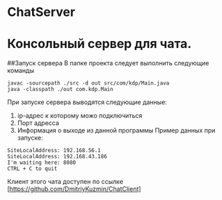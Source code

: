 # ChatServer
# Консольный сервер для чата.
##Запуск сервера
В папке проекта следует выполнить следующие команды
```
javac -sourcepath ./src -d out src/com/kdp/Main.java
java -classpath ./out com.kdp.Main
```

При запуске сервера выводятся следующие данные:
  1. ip-адрес к которому можо подключиться
  2. Порт адресса
  3. Информация о выходе из данной программы
Пример данных при запуске:
```
SiteLocalAddress: 192.168.56.1
SiteLocalAddress: 192.168.43.186
I'm waiting here: 8080
CTRL + C to quit
```
Клиент этого чата доступен по ссылке [https://github.com/DmitriyKuzmin/ChatClient]
